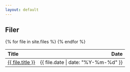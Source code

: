 ```yaml
---
layout: default
---
```


## Filer

<table>
  <thead>
    <tr>
      <th style="text-align: left">Title</th>
      <th style="text-align: right">Date</th>
    </tr>
  </thead>
  <tbody>
    {% for file in site.files %}
    <tr>
      <td style="text-align: left"><a href="{{ file.url  | prepend: site.baseurl }}">{{ file.title }}</a></td>
      <td style="text-align: right">{{ file.date | date: "%Y-%m-%d" }}</td>
    </tr>
    {% endfor %}
  </tbody>
</table>
